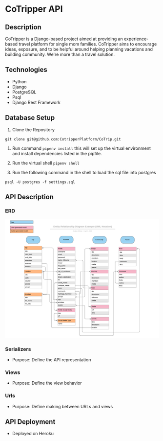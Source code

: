 # CoTripper API

## Description

CoTripper is a Django-based project aimed at providing an experience-based travel platform for single mom families. CoTripper aims to encourage ideas, exposure, and to be helpful around helping planning vacations and building community. We're more than a travel solution.

## Technologies

- Python
- Django
- PostgreSQL
- Psql
- Django Rest Framework

## Database Setup

1. Clone the Repository

```
git clone git@github.com:CotripperPlatform/CoTrip.git
```

1. Run command `pipenv install` this will set up the virtual environment and install dependencies listed in the pipfile.

1. Run the virtual shell `pipenv shell`

1. Run the following command in the shell to load the sql file into postgres

```
psql -U postgres -f settings.sql
```

## API Description

### ERD

![ERD](./erd2.png)

### Serializers

- Purpose: Define the API representation

### Views

- Purpose: Define the view behavior

### Urls

- Purpose: Define making between URLs and views

## API Deployment

- Deployed on Heroku
